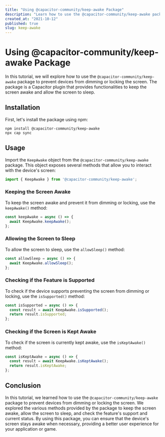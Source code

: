```yaml
---
title: "Using @capacitor-community/keep-awake Package"
description: "Learn how to use the @capacitor-community/keep-awake package to prevent devices from dimming or locking the screen."
created_at: "2021-10-12"
published: true
slug: keep-awake
---
```


# Using @capacitor-community/keep-awake Package

In this tutorial, we will explore how to use the `@capacitor-community/keep-awake` package to prevent devices from dimming or locking the screen. The package is a Capacitor plugin that provides functionalities to keep the screen awake and allow the screen to sleep. 

## Installation

First, let's install the package using npm:

```shell
npm install @capacitor-community/keep-awake
npx cap sync
```

## Usage

Import the `KeepAwake` object from the `@capacitor-community/keep-awake` package. This object exposes several methods that allow you to interact with the device's screen:

```typescript
import { KeepAwake } from '@capacitor-community/keep-awake';
```

### Keeping the Screen Awake

To keep the screen awake and prevent it from dimming or locking, use the `keepAwake()` method:

```typescript
const keepAwake = async () => {
  await KeepAwake.keepAwake();
};
```

### Allowing the Screen to Sleep

To allow the screen to sleep, use the `allowSleep()` method:

```typescript
const allowSleep = async () => {
  await KeepAwake.allowSleep();
};
```

### Checking if the Feature is Supported

To check if the device supports preventing the screen from dimming or locking, use the `isSupported()` method:

```typescript
const isSupported = async () => {
  const result = await KeepAwake.isSupported();
  return result.isSupported;
};
```

### Checking if the Screen is Kept Awake

To check if the screen is currently kept awake, use the `isKeptAwake()` method:

```typescript
const isKeptAwake = async () => {
  const result = await KeepAwake.isKeptAwake();
  return result.isKeptAwake;
};
```

## Conclusion

In this tutorial, we learned how to use the `@capacitor-community/keep-awake` package to prevent devices from dimming or locking the screen. We explored the various methods provided by the package to keep the screen awake, allow the screen to sleep, and check the feature's support and current status. By using this package, you can ensure that the device's screen stays awake when necessary, providing a better user experience for your application or game.